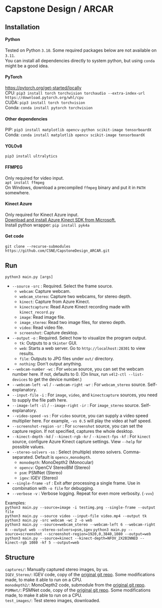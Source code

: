 # Capstone Design / ARCAR

## Installation
#### Python
Tested on Python `3.10`. Some required packages below are not available on `3.11`.  
You can install all dependencies directly to system python, but using `conda` might be a good idea.
#### PyTorch
https://pytorch.org/get-started/locally  
CPU: `pip3 install torch torchvision torchaudio --extra-index-url https://download.pytorch.org/whl/cpu`  
CUDA: `pip3 install torch torchvision`  
Conda: `conda install pytorch torchvision`
#### Other dependencies
PIP: `pip3 install matplotlib opencv-python scikit-image tensorboardX`  
Conda: `conda install matplotlib opencv scikit-image tensorboardX`  
#### YOLOv8
`pip3 install ultralytics`
#### FFMPEG
Only required for video input.  
`apt install ffmpeg`  
On Windows, download a precompiled `ffmpeg` binary and put it in `PATH` somewhere.
#### Kinect Azure
Only required for Kinect Azure input.  
[Download and install Azure Kinect SDK from Microsoft.](https://github.com/microsoft/Azure-Kinect-Sensor-SDK/blob/develop/docs/usage.md)  
Install python wrapper: `pip install pyk4a`
#### Get code
`git clone --recurse-submodules https://github.com/CSNE/CapstoneDesign_ARCAR.git`

## Run
`python3 main.py [args]`  
- `--source` `-src` : Required. Select the frame source. 
    - `webcam`: Capture webcam.
    - `webcam_stereo`: Capture two webcams, for stereo depth.
    - `kinect`: Capture from Azure Kinect.
    - `kinectcapture`: Read Azure Kinect recording made with `kinect_record.py`
    - `image`: Read image file.
    - `image_stereo`: Read two image files, for stereo depth.
    - `video`: Read video file.
    - `screenshot`: Capture desktop.
- `--output` `-o` : Required. Select how to visualize the program output.
    - `tk`: Outputs to a `tkinter` GUI.
    - `web`: Starts a web server. Go to `http://localhost:28301` to view results.
    - `file`: Outputs to JPG files under `out/` directory.
    - `nothing`: Don't output anything.
- `--webcam-number` `-wc` : For `webcam` source, you can set the webcam number here. If not, defaults to 0. (On linux, run `v4l2-ctl --list-devices` to get the device number.)
- `--webcam-left` `-wl` / `--webcam-right` `-wr` : For `webcam_stereo` source. Self-explanatory.
- `--input-file` `-i` : For `image`, `video`, and `kinectcapture` sources, you need to supply the file path here.
- `--image-left` `-il` / `--image-right` `-ir` : For `image_stereo` source. Self-explanatory.
- `--video-speed` `-vs` : For `video` source, you can supply a video speed multiplier here. For example, `-vs 0.5` will play the video at half speed.
- `--screenshot-region` `-sr` : For `screenshot` source, you can set the capture region. If not specified, captures the whole desktop.
- `--kinect-depth` `-kd` / `--kinect-rgb` `-kr` / `--kinect-fps` `-kf` : For `kinect` source, configure Azure Kinect capture settings. View `--help` for possible values.
- `--stereo-solvers` `-ss` : Select (multiple) stereo solvers. Comma-separated. Default is `opencv,monodepth`.
    - `monodepth`: MonoDepth2 (Monocular)
    - `opencv`: OpenCV StereoBM (Stereo)
    - `psm`: PSMNet (Stereo)
    - `igev`: IGEV (Stereo)
- `--single-frame` `-sf` : Exit after processing a single frame. Use in combination with `-o file` for debugging.
- `--verbose` `-v` : Verbose logging. Repeat for even more verbosity. (`-vvv`)

Examples:  
`python3 main.py --source=image -i testimg.png --single-frame --output file`  
`python3 main.py --source video --input-file video.mp4 --output tk`  
`python3 main.py -src webcam -wc 2 -o web`  
`python3 main.py --source=webcam_stereo --webcam-left 6 --webcam-right 8 --output web --stereo-solvers=psm,igev`
`python3 main.py --source=screenshot --screenshot-region=1920,0,3840,1080 --output=web`  
`python3 main.py --source=kinect --kinect-depth=NFOV_2X2BINNED --kinect-rgb 1080 -kf 5 --output=web`

## Structure
`captures/`: Manually captured stereo images, by us.  
`IGEV_Stereo/`: IGEV code, copy of the [original git repo](https://github.com/gangweiX/IGEV). Some modifications made, to make it able to run on a CPU.  
`monodepth2/`: MonoDepth2 code, submodule from the [original git repo](https://github.com/nianticlabs/monodepth2).  
`PSMNet/`: PSMNet code, copy of the [original git repo](https://github.com/JiaRenChang/PSMNet). Some modifications made, to make it able to run on a CPU.  
`test_images/`: Test stereo images, downloaded.  
